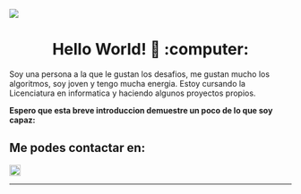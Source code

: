 
  
<p> 
<img align="center" src="https://okdiario.com/img/2018/11/28/codigo-html-655x368.jpg" />
</p>
<h1 align="center"> Hello World! 👋 :computer: </h1>

  
<div>
  <p>
    Soy una persona a la que le gustan los desafios, me gustan mucho los algoritmos, soy joven y tengo mucha energia.
    Estoy cursando la Licenciatura en informatica y haciendo algunos proyectos propios.  
  </p>
  <strong> Espero que esta breve introduccion demuestre un poco de lo que soy capaz: </strong>
</div>



<h2> Me podes contactar en: </h2>

<p>
    <a href="https://www.linkedin.com/in/dylanjuresadeveloper/">
      <img align="center" src="https://cdn.jsdelivr.net/npm/simple-icons@3.0.1/icons/linkedin.svg" height="20" width="20" />
    </a>

<p/>

<hr/>



